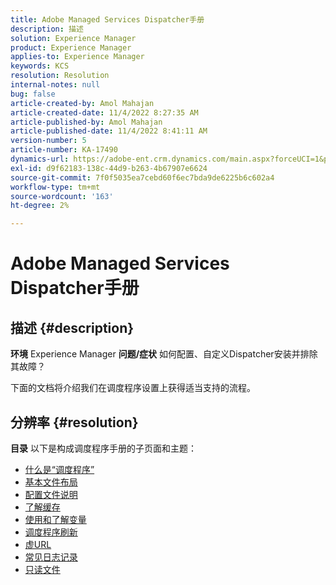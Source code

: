 ```yaml
---
title: Adobe Managed Services Dispatcher手册
description: 描述
solution: Experience Manager
product: Experience Manager
applies-to: Experience Manager
keywords: KCS
resolution: Resolution
internal-notes: null
bug: false
article-created-by: Amol Mahajan
article-created-date: 11/4/2022 8:27:35 AM
article-published-by: Amol Mahajan
article-published-date: 11/4/2022 8:41:11 AM
version-number: 5
article-number: KA-17490
dynamics-url: https://adobe-ent.crm.dynamics.com/main.aspx?forceUCI=1&pagetype=entityrecord&etn=knowledgearticle&id=aa983485-1a5c-ed11-9561-6045bd006704
exl-id: d9f62183-138c-44d9-b263-4b67907e6624
source-git-commit: 7f0f5035ea7cebd60f6ec7bda9de6225b6c602a4
workflow-type: tm+mt
source-wordcount: '163'
ht-degree: 2%

---
```


# Adobe Managed Services Dispatcher手册

## 描述 {#description}

<b>环境</b>
Experience Manager
<b>问题/症状</b>
如何配置、自定义Dispatcher安装并排除其故障？

下面的文档将介绍我们在调度程序设置上获得适当支持的流程。


## 分辨率 {#resolution}

<b>目录</b>
以下是构成调度程序手册的子页面和主题：

- [什么是“调度程序”](https://experienceleague.adobe.com/docs/experience-cloud-kcs/kbarticles/KA-17911.html%3Flang%3Den)
- [基本文件布局](https://experienceleague.adobe.com/docs/experience-cloud-kcs/kbarticles/KA-17502.html%3Flang%3Den)
- [配置文件说明](https://experienceleague.adobe.com/docs/experience-cloud-kcs/kbarticles/KA-17477.html%3Flang%3Den)
- [了解缓存](https://experienceleague.adobe.com/docs/experience-cloud-kcs/kbarticles/KA-17912.html%3Flang%3Den)
- [使用和了解变量](https://experienceleague.adobe.com/docs/experience-cloud-kcs/kbarticles/KA-17487.html%3Flang%3Den)
- [调度程序刷新](https://experienceleague.adobe.com/docs/experience-cloud-kcs/kbarticles/KA-17493.html%3Flang%3Den)
- [虚URL](https://experienceleague.adobe.com/docs/experience-cloud-kcs/kbarticles/KA-17463.html%3Flang%3Den)
- [常见日志记录](https://experienceleague.adobe.com/docs/experience-cloud-kcs/kbarticles/KA-17914.html%3Flang%3Den)
- [只读文件](https://experienceleague.adobe.com/docs/experience-cloud-kcs/kbarticles/KA-17483.html%3Flang%3Den)

